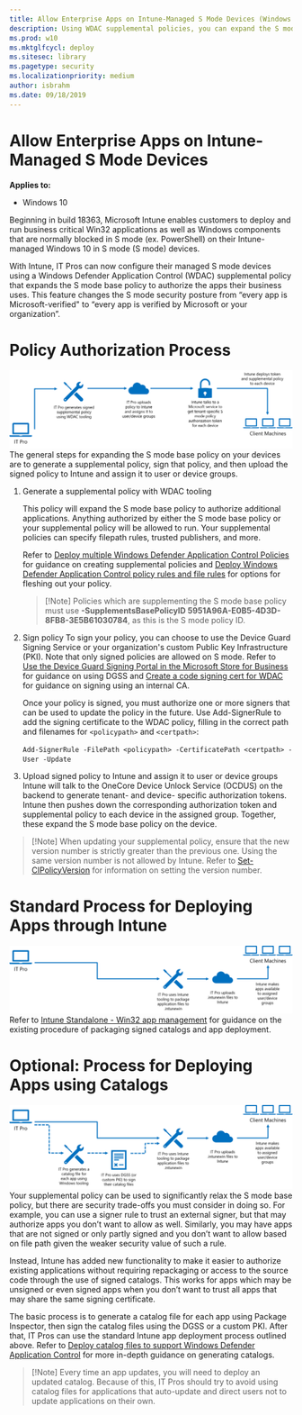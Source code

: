 ```yaml
---
title: Allow Enterprise Apps on Intune-Managed S Mode Devices (Windows 10)
description: Using WDAC supplemental policies, you can expand the S mode base policy on your Intune-managed devices.
ms.prod: w10
ms.mktglfcycl: deploy
ms.sitesec: library
ms.pagetype: security
ms.localizationpriority: medium
author: isbrahm
ms.date: 09/18/2019
---
```


# Allow Enterprise Apps on Intune-Managed S Mode Devices

**Applies to:**

-   Windows 10

Beginning in build 18363, Microsoft Intune enables customers to deploy and run business critical Win32 applications as well as Windows components that are normally blocked in S mode (ex. PowerShell) on their Intune-managed Windows 10 in S mode (S mode) devices. 

With Intune, IT Pros can now configure their managed S mode devices using a Windows Defender Application Control (WDAC) supplemental policy that expands the S mode base policy to authorize the apps their business uses. This feature changes the S mode security posture from “every app is Microsoft-verified" to “every app is verified by Microsoft or your organization”. 

# Policy Authorization Process
![Policy Authorization](images/wdac-intune-policy-authorization.png)
The general steps for expanding the S mode base policy on your devices are to generate a supplemental policy, sign that policy, and then upload the signed policy to Intune and assign it to user or device groups.
1. Generate a supplemental policy with WDAC tooling

    This policy will expand the S mode base policy to authorize additional applications. Anything authorized by either the S mode base policy or your supplemental policy will be allowed to run. Your supplemental policies can specify filepath rules, trusted publishers, and more. 

    Refer to [Deploy multiple Windows Defender Application Control Policies](deploy-multiple-windows-defender-application-control-policies.md) for guidance on creating supplemental policies and [Deploy Windows Defender Application Control policy rules and file rules](windows-defender-application-control\select-types-of-rules-to-create.md) for options for fleshing out your policy.

    > [!Note] Policies which are supplementing the S mode base policy must use **-SupplementsBasePolicyID 5951A96A-E0B5-4D3D-8FB8-3E5B61030784**, as this is the S mode policy ID.
2. Sign policy
    To sign your policy, you can choose to use the Device Guard Signing Service or your organization's custom Public Key Infrastructure (PKI). Note that only signed policies are allowed on S mode. Refer to [Use the Device Guard Signing Portal in the Microsoft Store for Business](use-device-guard-signing-portal-in-microsoft-store-for-business.md) for guidance on using DGSS and [Create a code signing cert for WDAC](create-code-signing-cert-for-windows-defender-application-control.md) for guidance on signing using an internal CA.

    Once your policy is signed, you must authorize one or more signers that can be used to update the policy in the future. Use Add-SignerRule to add the signing certificate to the WDAC policy, filling in the correct path and filenames for `<policypath>` and `<certpath>`: 
       
    `Add-SignerRule -FilePath <policypath> -CertificatePath <certpath> -User -Update`
3. Upload signed policy to Intune and assign it to user or device groups
    Intune will talk to the OneCore Device Unlock Service (OCDUS) on the backend to generate tenant- and device- specific authorization tokens. Intune then pushes down the corresponding authorization token and supplemental policy to each device in the assigned group. Together, these expand the S mode base policy on the device. 
    <!-- Intune link?-->

> [!Note] When updating your supplemental policy, ensure that the new version number is strictly greater than the previous one. Using the same version number is not allowed by Intune. Refer to [Set-CIPolicyVersion](https://docs.microsoft.com/powershell/module/configci/set-cipolicyversion?view=win10-ps) for information on setting the version number.

# Standard Process for Deploying Apps through Intune
![Deploying Apps through Intune](images/wdac-intune-app-deployment.png)
Refer to [Intune Standalone - Win32 app management](https://docs.microsoft.com/intune/apps-win32-app-management)  for guidance on the existing procedure of packaging signed catalogs and app deployment.

# Optional: Process for Deploying Apps using Catalogs
![Deploying Apps using Catalogs](images/wdac-intune-app-catalogs.png)
Your supplemental policy can be used to significantly relax the S mode base policy, but there are security trade-offs you must consider in doing so. For example, you can use a signer rule to trust an external signer, but that may authorize apps you don’t want to allow as well. Similarly, you may have apps that are not signed or only partly signed and you don’t want to allow based on file path given the weaker security value of such a rule. 

Instead, Intune has added new functionality to make it easier to authorize existing applications without requiring repackaging or access to the source code through the use of signed catalogs. This works for apps which may be unsigned or even signed apps when you don’t want to trust all apps that may share the same signing certificate.

The basic process is to generate a catalog file for each app using Package Inspector, then sign the catalog files using the DGSS or a custom PKI. After that, IT Pros can use the standard Intune app deployment process outlined above. Refer to [Deploy catalog files to support Windows Defender Application Control](deploy-catalog-files-to-support-windows-defender-application-control.md) for more in-depth guidance on generating catalogs. 

> [!Note] Every time an app updates, you will need to deploy an updated catalog. Because of this, IT Pros should try to avoid using catalog files for applications that auto-update and direct users not to update applications on their own.


